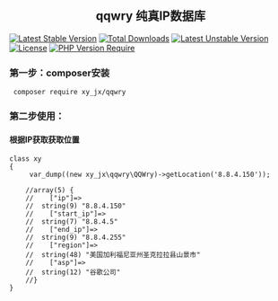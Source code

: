 <h2 align="center">qqwry 纯真IP数据库</h2>

[![Latest Stable Version](http://poser.pugx.org/xy_jx/qqwry/v)](https://packagist.org/packages/xy_jx/qqwry)
[![Total Downloads](http://poser.pugx.org/xy_jx/qqwry/downloads)](https://packagist.org/packages/xy_jx/qqwry)
[![Latest Unstable Version](http://poser.pugx.org/xy_jx/qqwry/v/unstable)](https://packagist.org/packages/xy_jx/qqwry)
[![License](http://poser.pugx.org/xy_jx/qqwry/license)](https://packagist.org/packages/xy_jx/qqwry)
[![PHP Version Require](http://poser.pugx.org/xy_jx/qqwry/require/php)](https://packagist.org/packages/xy_jx/qqwry)

### 第一步：composer安装

```
 composer require xy_jx/qqwry
```

### 第二步使用：

#### 根据IP获取获取位置
```
class xy
{      
     var_dump((new xy_jx\qqwry\QQWry)->getLocation('8.8.4.150'));
     
    //array(5) {
    //    ["ip"]=>
    //  string(9) "8.8.4.150"
    //    ["start_ip"]=>
    //  string(7) "8.8.4.5"
    //    ["end_ip"]=>
    //  string(9) "8.8.4.255"
    //    ["region"]=>
    //  string(48) "美国加利福尼亚州圣克拉拉县山景市"
    //    ["asp"]=>
    //  string(12) "谷歌公司"
    //}
}
```